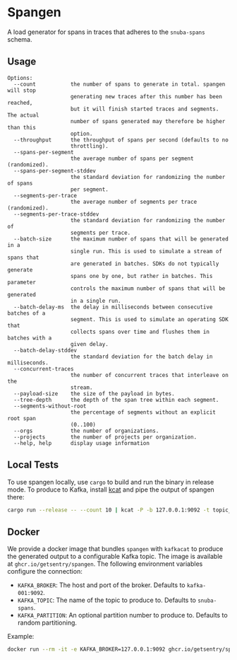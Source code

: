 # Spangen

A load generator for spans in traces that adheres to the `snuba-spans` schema.

## Usage

```
Options:
  --count           the number of spans to generate in total. spangen will stop
                    generating new traces after this number has been reached,
                    but it will finish started traces and segments. The actual
                    number of spans generated may therefore be higher than this
                    option.
  --throughput      the throughput of spans per second (defaults to no
                    throttling).
  --spans-per-segment
                    the average number of spans per segment (randomized).
  --spans-per-segment-stddev
                    the standard deviation for randomizing the number of spans
                    per segment.
  --segments-per-trace
                    the average number of segments per trace (randomized).
  --segments-per-trace-stddev
                    the standard deviation for randomizing the number of
                    segments per trace.
  --batch-size      the maximum number of spans that will be generated in a
                    single run. This is used to simulate a stream of spans that
                    are generated in batches. SDKs do not typically generate
                    spans one by one, but rather in batches. This parameter
                    controls the maximum number of spans that will be generated
                    in a single run.
  --batch-delay-ms  the delay in milliseconds between consecutive batches of a
                    segment. This is used to simulate an operating SDK that
                    collects spans over time and flushes them in batches with a
                    given delay.
  --batch-delay-stddev
                    the standard deviation for the batch delay in milliseconds.
  --concurrent-traces
                    the number of concurrent traces that interleave on the
                    stream.
  --payload-size    the size of the payload in bytes.
  --tree-depth      the depth of the span tree within each segment.
  --segments-without-root
                    the percentage of segments without an explicit root span
                    (0..100)
  --orgs            the number of organizations.
  --projects        the number of projects per organization.
  --help, help      display usage information
```

## Local Tests

To use spangen locally, use `cargo` to build and run the binary in release mode.
To produce to Kafka, install [kcat](https://github.com/edenhill/kcat) and pipe
the output of spangen there:

```sh
cargo run --release -- --count 10 | kcat -P -b 127.0.0.1:9092 -t topic_name
```

## Docker

We provide a docker image that bundles `spangen` with `kafkacat` to produce the
generated output to a configurable Kafka topic. The image is available at
`ghcr.io/getsentry/spangen`. The following environment variables configure the
connection:

- `KAFKA_BROKER`: The host and port of the broker. Defaults to `kafka-001:9092`.
- `KAFKA_TOPIC`: The name of the topic to produce to. Defaults to `snuba-spans`.
- `KAFKA_PARTITION`: An optional partition number to produce to. Defaults to
  random partitioning.

Example:

```sh
docker run --rm -it -e KAFKA_BROKER=127.0.0.1:9092 ghcr.io/getsentry/spangen --count 10
```
